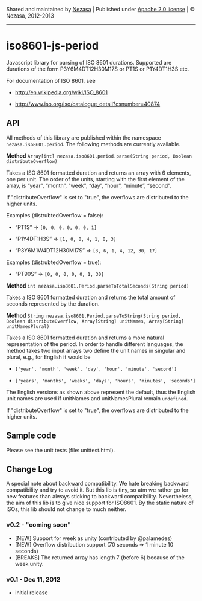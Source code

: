 Shared and maintained by [Nezasa](http://www.nezasa.com) | Published under [Apache 2.0 license](http://www.apache.org/licenses/LICENSE-2.0.html) | © Nezasa, 2012-2013

---

# iso8601-js-period

Javascript library for parsing of ISO 8601 durations. Supported are durations of
the form P3Y6M4DT12H30M17S or PT1S or P1Y4DT1H3S etc.

For documentation of ISO 8601, see

- http://en.wikipedia.org/wiki/ISO_8601

- http://www.iso.org/iso/catalogue_detail?csnumber=40874

## API

All methods of this library are published within the namespace
```nezasa.iso8601.period```. The following methods are currently available.

**Method** ```Array[int] nezasa.iso8601.period.parse(String period, Boolean distributeOverflow)```

Takes a ISO 8601 formatted duration and returns an array with 6 elements, one
per unit. The order of the units, starting with the first element of the array,
is “year”, “month”, "week", “day”, “hour”, “minute”, “second”.

If "distributeOverflow" is set to "true", the overflows are distributed to the higher units.

Examples (distrubtedOverflow = false):

- “PT1S” =\> ```[0, 0, 0, 0, 0, 0, 1]```

- “P1Y4DT1H3S” =\> ```[1, 0, 0, 4, 1, 0, 3]```

- “P3Y6M1W4DT12H30M17S” =\> ```[3, 6, 1, 4, 12, 30, 17]```

Examples (distrubtedOverflow = true):

- “PT90S” =\> ```[0, 0, 0, 0, 0, 1, 30]```

**Method** ```int nezasa.iso8601.Period.parseToTotalSeconds(String period)```

Takes a ISO 8601 formatted duration and returns the total amount of seconds
represented by the duration.

**Method** ```String nezasa.iso8601.Period.parseToString(String period, Boolean distributeOverflow, Array[String] unitNames, Array[String] unitNamesPlural)```

Takes a ISO 8601 formatted duration and returns a more natural representation of
the period. In order to handle different languages, the method takes two input
arrays two define the unit names in singular and plural, e.g., for English it
would be

- ```['year', 'month', 'week', 'day', 'hour', 'minute', 'second']```

- ```['years', 'months', 'weeks', 'days', 'hours', 'minutes', 'seconds']```

The English versions as shown above represent the default, thus the English unit names
are used if unitNames and unitNamesPlural remain ```undefined```.

If "distributeOverflow" is set to "true", the overflows are distributed to the higher units.

## Sample code

Please see the unit tests (file: unittest.html).

## Change Log

A special note about backward compatibility. We hate breaking backward compatibility and try to avoid it. But this lib is tiny, so atm we rather go for new features than always sticking to backward compatibility.
Nevertheless, the aim of this lib is to give nice support for ISO8601. By the static nature of ISOs, this lib should not change to much neither.

### v0.2 - "coming soon"

- [NEW] Support for week as unity (contributed by @palamedes)
- [NEW] Overflow distribution support (70 seconds => 1 minute 10 seconds)
- [BREAKS] The returned array has length 7 (before 6) because of the week unity.

### v0.1 - Dec 11, 2012

- initial release
